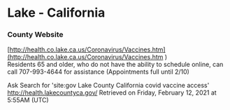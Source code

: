 # Lake - California

### County Website
[http://health.co.lake.ca.us/Coronavirus/Vaccines.htm](http://health.co.lake.ca.us/Coronavirus/Vaccines.htm ) \
Residents 65 and older, who do not have the ability to schedule online, can call 707-993-4644 for assistance (Appointments full until 2/10)


Ask Search for 'site:gov Lake County California covid vaccine access'
http://health.lakecountyca.gov/
Retrieved on Friday, February 12, 2021 at 5:55AM (UTC)